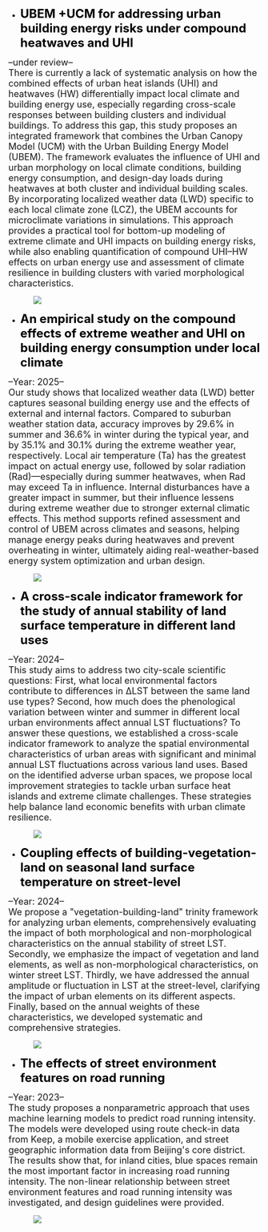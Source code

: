 - <a href="https://papers.ssrn.com/sol3/papers.cfm?abstract_id=5555721" style="color: black; text-decoration: none;">
  <strong><span style="font-size: 24px;">UBEM +UCM for addressing urban building energy risks under compound heatwaves and UHI</span></strong>
</a>
<p style="font-size: 18px; margin: 0;">–under review–</p>
<p style="font-size: 18px; max-width: 100%; margin: 0;">
  There is currently a lack of systematic analysis on how the combined effects of urban heat islands (UHI) and heatwaves (HW) differentially impact local climate and building energy use, especially regarding cross-scale responses between building clusters and individual buildings. To address this gap, this study proposes an integrated framework that combines the Urban Canopy Model (UCM) with the Urban Building Energy Model (UBEM). The framework evaluates the influence of UHI and urban morphology on local climate conditions, building energy consumption, and design-day loads during heatwaves at both cluster and individual building scales. By incorporating localized weather data (LWD) specific to each local climate zone (LCZ), the UBEM accounts for microclimate variations in simulations. This approach provides a practical tool for bottom-up modeling of extreme climate and UHI impacts on building energy risks, while also enabling quantification of compound UHI–HW effects on urban energy use and assessment of climate resilience in building clusters with varied morphological characteristics.
</p>
<a href="https://papers.ssrn.com/sol3/papers.cfm?abstract_id=5555721">
  <img src="https://shawnzhang7829.github.io/worksimage/Paper_1_small.jpg" 
       style="max-width: 80%; height: auto; display: block; margin: 15px auto;" 
       loading="lazy"/>
</a>

- <a href="https://papers.ssrn.com/sol3/papers.cfm?abstract_id=5552898" style="color: black; text-decoration: none;">
  <strong><span style="font-size: 24px;">An empirical study on the compound effects of extreme weather and UHI on building energy consumption under local climate</span></strong>
</a>
<p style="font-size: 18px; margin: 0;">–Year: 2025–</p>
<p style="font-size: 18px; max-width: 100%; margin: 0;">
  Our study shows that localized weather data (LWD) better captures seasonal building energy use and the effects of external and internal factors. Compared to suburban weather station data, accuracy improves by 29.6% in summer and 36.6% in winter during the typical year, and by 35.1% and 30.1% during the extreme weather year, respectively. Local air temperature (Ta) has the greatest impact on actual energy use, followed by solar radiation (Rad)—especially during summer heatwaves, when Rad may exceed Ta in influence. Internal disturbances have a greater impact in summer, but their influence lessens during extreme weather due to stronger external climatic effects. This method supports refined assessment and control of UBEM across climates and seasons, helping manage energy peaks during heatwaves and prevent overheating in winter, ultimately aiding real-weather-based energy system optimization and urban design.
</p>
<a href="https://papers.ssrn.com/sol3/papers.cfm?abstract_id=5552898">
  <img src="https://shawnzhang7829.github.io/worksimage/Paper_2_small.jpg" 
       style="max-width: 80%; height: auto; display: block; margin: 15px auto;" 
       loading="lazy"/>
</a>

- <a href="https://doi.org/10.1016/j.scs.2024.105936" style="color: black; text-decoration: none;">
  <strong><span style="font-size: 24px;">A cross-scale indicator framework for the study of annual stability of land surface temperature in different land uses</span></strong>
</a>
<p style="font-size: 18px; margin: 0;">–Year: 2024–</p>
<p style="font-size: 18px; max-width: 100%; margin: 0;">
  This study aims to address two city-scale scientific questions: First, what local environmental factors contribute to differences in ΔLST between the same land use types? Second, how much does the phenological variation between winter and summer in different local urban environments affect annual LST fluctuations? To answer these questions, we established a cross-scale indicator framework to analyze the spatial environmental characteristics of urban areas with significant and minimal annual LST fluctuations across various land uses. Based on the identified adverse urban spaces, we propose local improvement strategies to tackle urban surface heat islands and extreme climate challenges. These strategies help balance land economic benefits with urban climate resilience.
</p>
<a href="https://doi.org/10.1016/j.scs.2024.105936">
  <img src="https://shawnzhang7829.github.io/worksimage/Paper_3_small.jpg" 
       style="max-width: 80%; height: auto; display: block; margin: 15px auto;" 
       loading="lazy"/>
</a>


- <a href="https://doi.org/10.1016/j.buildenv.2024.111790" style="color: black; text-decoration: none;">
  <strong><span style="font-size: 24px;">Coupling effects of building-vegetation-land on seasonal land surface temperature on street-level</span></strong>
</a>
<p style="font-size: 18px; margin: 0;">–Year: 2024–</p>
<p style="font-size: 18px; max-width: 100%; margin: 0;">
  We propose a "vegetation-building-land" trinity framework for analyzing urban elements, comprehensively evaluating the impact of both morphological and non-morphological characteristics on the annual stability of street LST. Secondly, we emphasize the impact of vegetation and land elements, as well as non-morphological characteristics, on winter street LST. Thirdly, we have addressed the annual amplitude or fluctuation in LST at the street-level, clarifying the impact of urban elements on its different aspects. Finally, based on the annual weights of these characteristics, we developed systematic and comprehensive strategies.
</p>
<a href="https://doi.org/10.1016/j.buildenv.2024.111790">
  <img src="https://shawnzhang7829.github.io/worksimage/Paper_4_small.jpg" 
       style="max-width: 80%; height: auto; display: block; margin: 15px auto;" 
       loading="lazy"/>
</a>

- <a href="https://doi.org/10.1177/23998083231185589" style="color: black; text-decoration: none;">
  <strong><span style="font-size: 24px;">The effects of street environment features on road running</span></strong>
</a>
<p style="font-size: 18px; margin: 0;">–Year: 2023–</p>
<p style="font-size: 18px; max-width: 100%; margin: 0;">
  The study proposes a nonparametric approach that uses machine learning models to predict road running intensity. The models were developed using route check-in data from Keep, a mobile exercise application, and street geographic information data from Beijing's core district. The results show that, for inland cities, blue spaces remain the most important factor in increasing road running intensity. The non-linear relationship between street environment features and road running intensity was investigated, and design guidelines were provided.
</p>
<a href="https://doi.org/10.1177/23998083231185589">
  <img src="https://shawnzhang7829.github.io/worksimage/Paper_5_small.jpg" 
       style="max-width: 80%; height: auto; display: block; margin: 15px auto;" 
       loading="lazy"/>
</a>
